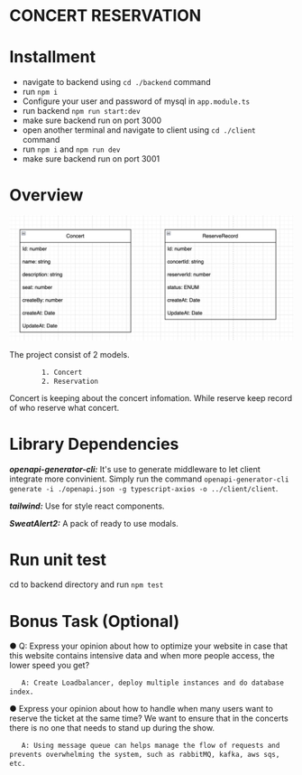 
# CONCERT RESERVATION


# Installment
 - navigate to backend using `cd ./backend` command
 - run `npm i`
 - Configure your user and password of mysql in `app.module.ts`
 - run backend `npm run start:dev`
 - make sure backend run on port 3000
 - open another terminal and navigate to client using `cd ./client` command
 - run `npm i` and `npm run dev`
 - make sure backend run on port 3001




# Overview

![alt text](https://github.com/patkamon/concert-ticket/blob/main/models.png)

The project consist of 2 models.   

            1. Concert
            2. Reservation

  Concert is keeping about the concert infomation. While reserve keep record of who reserve what concert.
  



# Library Dependencies 
  ***openapi-generator-cli:*** It's use to generate middleware to let client integrate more convinient. Simply run the command `openapi-generator-cli generate -i ./openapi.json -g typescript-axios -o ../client/client`.

  ***tailwind:*** Use for style react components.

  ***SweatAlert2:*** A pack of ready to use modals.

# Run unit test
 cd to backend directory and run `npm test`

# Bonus Task (Optional)
● Q: Express your opinion about how to optimize your website in case that this
website contains intensive data and when more people access, the lower speed
you get?    
                
       A: Create Loadbalancer, deploy multiple instances and do database index.   
● Express your opinion about how to handle when many users want to reserve the
ticket at the same time? We want to ensure that in the concerts there is no one
that needs to stand up during the show.

       A: Using message queue can helps manage the flow of requests and prevents overwhelming the system, such as rabbitMQ, kafka, aws sqs, etc.
